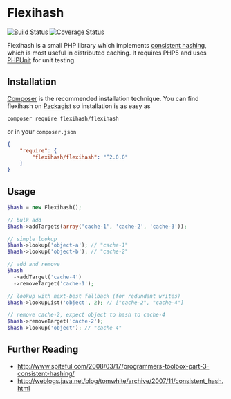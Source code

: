 # Flexihash
[![Build Status](https://travis-ci.org/pda/flexihash.svg?branch=master)](https://travis-ci.org/pda/flexihash) [![Coverage Status](https://coveralls.io/repos/github/pda/flexihash/badge.svg?branch=master)](https://coveralls.io/github/pda/flexihash?branch=master)

Flexihash is a small PHP library which implements [consistent hashing](http://en.wikipedia.org/wiki/Consistent_hashing), which is most useful in distributed caching. It requires PHP5 and uses [PHPUnit](http://simpletest.org/) for unit testing.

## Installation

[Composer](https://getcomposer.org/) is the recommended installation technique. You can find flexihash on [Packagist](https://packagist.org/packages/flexihash/flexihash) so installation is as easy as
```
composer require flexihash/flexihash
```
or in your `composer.json`
```json
{
    "require": {
        "flexihash/flexihash": "^2.0.0"
    }
}
```

## Usage

```php
$hash = new Flexihash();

// bulk add
$hash->addTargets(array('cache-1', 'cache-2', 'cache-3'));

// simple lookup
$hash->lookup('object-a'); // "cache-1"
$hash->lookup('object-b'); // "cache-2"

// add and remove
$hash
  ->addTarget('cache-4')
  ->removeTarget('cache-1');

// lookup with next-best fallback (for redundant writes)
$hash->lookupList('object', 2); // ["cache-2", "cache-4"]

// remove cache-2, expect object to hash to cache-4
$hash->removeTarget('cache-2');
$hash->lookup('object'); // "cache-4"
```

## Further Reading

  * http://www.spiteful.com/2008/03/17/programmers-toolbox-part-3-consistent-hashing/
  * http://weblogs.java.net/blog/tomwhite/archive/2007/11/consistent_hash.html
